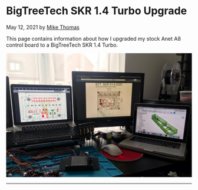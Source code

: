 # BigTreeTech SKR 1.4 Turbo Upgrade

May 12, 2021 by [Mike Thomas](https://github.com/mikepthomas)

This page contains information about how I upgraded my stock Anet A8 control board to a BigTreeTech SKR 1.4 Turbo.

![](https://github.com/mikepthomas/mikepthomas.github.io/raw/develop/src/img/printer-skr-upgrade/skr-upgrade-hero.jpg)

---
